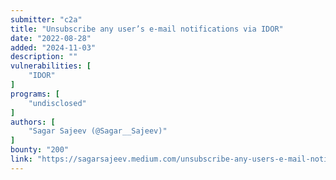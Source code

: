 ```yaml
---
submitter: "c2a"
title: "Unsubscribe any user’s e-mail notifications via IDOR"
date: "2022-08-28"
added: "2024-11-03"
description: ""
vulnerabilities: [
    "IDOR"
]
programs: [
    "undisclosed"
]
authors: [
    "Sagar Sajeev (@Sagar__Sajeev)"
]
bounty: "200"
link: "https://sagarsajeev.medium.com/unsubscribe-any-users-e-mail-notifications-via-idor-2c2e05b79dac"
---
```




